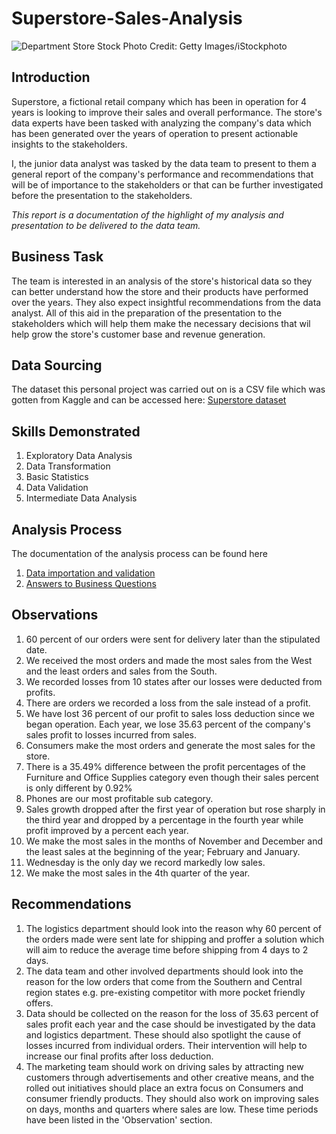 # Superstore-Sales-Analysis
![Department Store Stock Photo Credit: Getty Images/iStockphoto]([image.jpg](https://www.google.com/url?sa=i&url=https%3A%2F%2Fwww.istockphoto.com%2Fphotos%2Fdepartment-store&psig=AOvVaw1CpMs-_8ZJYBoF8-nxssI0&ust=1694318762604000&source=images&cd=vfe&opi=89978449&ved=0CBAQjRxqFwoTCKjl26zinYEDFQAAAAAdAAAAABAE))

## Introduction
Superstore, a fictional retail company which has been in operation for 4 years is looking to improve their sales and overall performance. The store's data experts have been tasked with analyzing the company's data which has been generated over the years of operation to present actionable insights to the stakeholders.

I, the junior data analyst was tasked by the data team to present to them a general report of the company's performance and recommendations that will be of importance to the stakeholders or that can be further investigated before the presentation to the stakeholders.

_This report is a documentation of the highlight of my analysis and presentation to be delivered to the data team._

## Business Task
The team is interested in an analysis of the store's historical data so they can better understand how the store and their products have performed over the years. They also expect insightful recommendations from the data analyst. All of this aid in the preparation of the presentation to the stakeholders which will help them make the necessary decisions that wil help grow the store's customer base and revenue generation.

## Data Sourcing 
The dataset this personal project was carried out on is a CSV file which was gotten from Kaggle and can be accessed here: [Superstore dataset ](https://www.kaggle.com/blurredmachine/superstore-time-series-dataset)

## Skills Demonstrated
1. Exploratory Data Analysis 
2. Data Transformation
3. Basic Statistics
4. Data Validation
5. Intermediate Data Analysis

## Analysis Process
The documentation of the analysis process can be found here
1. [Data importation and validation](https://github.com/NelsonAbolaji/Superstore-Sales-Analysis/blob/main/data_importation_and_validation.md)
2. [Answers to Business Questions](https://github.com/NelsonAbolaji/Superstore-Sales-Analysis/blob/main/Superstore_order_queries.md)

## Observations
1) 60 percent of our orders were sent for delivery later than the stipulated date.
2) We received the most orders and made the most sales from the West and the least orders and sales from the South.
3) We recorded losses from 10 states after our losses were deducted from profits.
4) There are orders we recorded a loss from the sale instead of a profit. 
5) We have lost 36 percent of our profit to sales loss deduction since we began operation. Each year, we lose 35.63 percent of the company's sales profit to losses incurred from sales.
6) Consumers make the most orders and generate the most sales for the store.
7) There is a 35.49% difference between the profit percentages of the Furniture and Office Supplies category even though their sales percent is only different by 0.92%
8) Phones are our most profitable sub category.
9) Sales growth dropped after the first year of operation but rose sharply in the third year and dropped by a percentage in the fourth year while profit improved by a percent each year.
10) We make the most sales in the months of November and December and the least sales at the beginning of the year; February and January.
11) Wednesday is the only day we record markedly low sales.
12) We make the most sales in the 4th quarter of the year.

## Recommendations
1) The logistics department should look into the reason why 60 percent of the orders made were sent late for shipping and proffer a solution which will aim to reduce the average time before shipping from 4 days to 2 days.
2) The data team and other involved departments should look into the reason for the low orders that come from the Southern and Central region states e.g. pre-existing competitor with more pocket friendly offers. 
3) Data should be collected on the reason for the loss of 35.63 percent of sales profit each year and the case should be investigated by the data and logistics department. These should also spotlight the cause of losses incurred from individual orders. Their intervention will help to increase our final profits after loss deduction. 
4) The marketing team should work on driving sales by attracting new customers through advertisements and other creative means, and the rolled out initiatives should place an extra focus on Consumers and consumer friendly products. They should also work on improving sales on days, months and quarters where sales are low. These time periods have been listed in the 'Observation' section.
